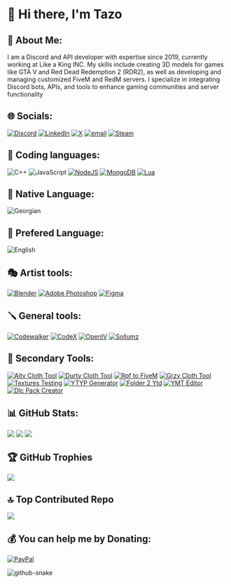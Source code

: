 # 👋 Hi there, I'm Tazo

## 💫 About Me:
I am a Discord and API developer with expertise since 2019, currently working at Like a King INC. My skills include creating 3D models for games like GTA V and Red Dead Redemption 2 (RDR2), as well as developing and managing customized FiveM and RedM servers. I specialize in integrating Discord bots, APIs, and tools to enhance gaming communities and server functionality

## 🌐 Socials:
[![Discord](https://img.shields.io/badge/Discord-%237289DA.svg?logo=discord&logoColor=white)](https://discord.com/users/1235698072672145533) 
[![LinkedIn](https://img.shields.io/badge/LinkedIn-%230077B5.svg?logo=linkedin&logoColor=white)](https://www.linkedin.com/in/tamazbenidze/) 
[![X](https://img.shields.io/badge/X-black.svg?logo=X&logoColor=white)](tamaz_benidze) 
[![email](https://img.shields.io/badge/Email-D14836?logo=gmail&logoColor=white)](mailto:tamaz.benidze16@gmail.com)
[![Steam](https://img.shields.io/badge/steam-blue?style=flat&logo=steam&logoColor=white)](https://steamcommunity.com/id/tamazius/)

## 📜 Coding languages:
![C++](https://img.shields.io/badge/c++-%2300599C.svg?style=for-the-badge&logo=c%2B%2B&logoColor=white)
![JavaScript](https://img.shields.io/badge/javascript-%23323330.svg?style=for-the-badge&logo=javascript&logoColor=%23F7DF1E)
[![NodeJS](https://img.shields.io/badge/node.js-6DA55F?style=for-the-badge&logo=node.js&logoColor=white)](https://nodejs.org/en)
[![MongoDB](https://img.shields.io/badge/MongoDB-%234ea94b.svg?style=for-the-badge&logo=mongodb&logoColor=white)](https://www.mongodb.com/)
[![Lua](https://img.shields.io/badge/lua-%232C2D72.svg?style=for-the-badge&logo=lua&logoColor=white)](https://www.lua.org/)

## 👅 Native Language:
![Georgian](https://img.shields.io/badge/Georgian-white?style=for-the-badge&label=GE&labelColor=red)
## 👅 Prefered Language:
![English](https://img.shields.io/badge/English-blue?style=for-the-badge&label=EN&labelColor=red)

## 🎭 Artist tools:
[![Blender](https://img.shields.io/badge/blender-orange?style=for-the-badge&logo=blender&logoColor=white)](https://www.blender.org/download/)
[![Adobe Photoshop](https://img.shields.io/badge/photoshop-blue?style=for-the-badge&logo=google%20photos&logoColor=white&label=adobe&labelColor=blue)](https://www.adobe.com/products/photoshop.html)
[![Figma](https://img.shields.io/badge/figma-black?style=for-the-badge&logo=figma&logoColor=white)](https://www.figma.com/downloads/)

## 🪛 General tools:
[![Codewalker](https://img.shields.io/badge/codewalker-red?style=for-the-badge&color=%23fa7878)](https://discord.gg/65GXTz4XzE)
[![CodeX](https://img.shields.io/badge/codex-yellow?style=for-the-badge)](https://www.patreon.com/dexyfex)
[![OpenIV](https://img.shields.io/badge/openiv-gray?style=for-the-badge&color=%236e6e6e)](https://openiv.com/)
[![Sollumz](https://img.shields.io/badge/sollumz-orange?style=for-the-badge&color=%23c39750)](https://docs.sollumz.org/)

## 🔧 Secondary Tools:
[![Altv Cloth Tool](https://img.shields.io/badge/tool-black?style=for-the-badge&label=altv%20cloth&labelColor=white)](https://github.com/indilo53/altv-cloth-tool/releases)
[![Durty Cloth Tool](https://img.shields.io/badge/tool-purple?style=for-the-badge&label=durty%20cloth&labelColor=pink)](https://gta.clothing/)
[![Rpf to FiveM](https://img.shields.io/badge/fivem-red?style=for-the-badge&label=rpf%202&labelColor=orange)](https://github.com/Avenze/rpf2fivem-repository/releases)
[![Grzy Cloth Tool](https://img.shields.io/badge/tool-gray?style=for-the-badge&label=grzy%20cloth&labelColor=%238A8B8B)](https://github.com/grzybeek/grzyClothTool/releases)
[![Textures Testing](https://img.shields.io/badge/Testing-yellow?style=for-the-badge&label=Textures&labelColor=cyan)](https://github.com/taz-o/TexturesTesting)
[![YTYP Generator](https://img.shields.io/badge/generator-cyan?style=for-the-badge&label=ytyp&labelColor=blue)](https://www.gta5-mods.com/tools/ytyp-generator-using-odrs)
[![Folder 2 Ytd](https://img.shields.io/badge/ytd-orange?style=for-the-badge&label=folder%202&labelColor=yellow)](https://github.com/Hancapo/Folder2YTD/releases)
[![YMT Editor](https://img.shields.io/badge/editor-green?style=for-the-badge&label=ymt&labelColor=%234b5320)](https://github.com/grzybeek/YMTEditor/releases)
[![Dlc Pack Creator](https://img.shields.io/badge/creator-darkblue?style=for-the-badge&label=dlc%20pack&labelColor=%23cd9575)](https://www.gta5-mods.com/tools/dlc-pack-creator)

## 📊 GitHub Stats:

![](https://github-readme-stats.vercel.app/api?username=taz-o&theme=gruvbox&hide_border=true&include_all_commits=false&count_private=false)
![](https://nirzak-streak-stats.vercel.app/?user=taz-o&theme=gruvbox&hide_border=true)
![](https://github-readme-stats.vercel.app/api/top-langs/?username=taz-o&theme=gruvbox&hide_border=true&include_all_commits=false&count_private=false&layout=compact)

## 🏆 GitHub Trophies

![](https://github-profile-trophy.vercel.app/?username=taz-o&theme=gruvbox&no-frame=true&no-bg=true&margin-w=4)

## 🔝 Top Contributed Repo

![](https://github-contributor-stats.vercel.app/api?username=taz-o&limit=5&theme=gruvbox&combine_all_yearly_contributions=true)

## 💰 You can help me by Donating:
[![PayPal](https://img.shields.io/badge/PayPal-00457C?style=for-the-badge&logo=paypal&logoColor=white)](https://paypal.me/https://paypal.me/tamazza)

<picture>
  <source media="(prefers-color-scheme: dark)" srcset="https://raw.githubusercontent.com/tobiasmeyhoefer/tobiasmeyhoefer/output/github-snake-dark.svg" />
  <source media="(prefers-color-scheme: light)" srcset="https://raw.githubusercontent.com/tobiasmeyhoefer/tobiasmeyhoefer/output/github-snake.svg" />
  <img alt="github-snake" src="https://raw.githubusercontent.com/tobiasmeyhoefer/tobiasmeyhoefer/output/github-snake.svg" />
</picture>
